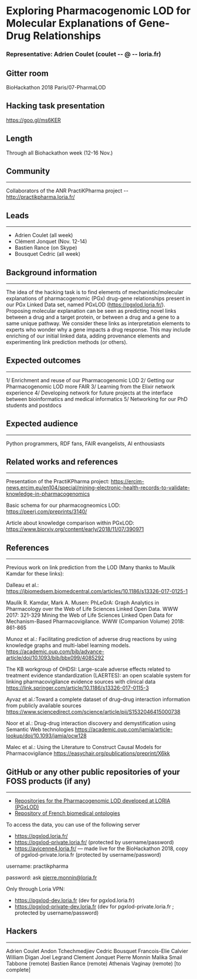 # Exploring Pharmacogenomic LOD for Molecular Explanations of Gene-Drug Relationships

### Representative: Adrien Coulet (coulet -- @ -- loria.fr)

## Gitter room
BioHackathon 2018 Paris/07-PharmaLOD

## Hacking task presentation
https://goo.gl/ms6KER

## Length
Through all Biohackathon week (12-16 Nov.)

## Community
---

Collaborators of the ANR PractiKPharma project -- http://practikpharma.loria.fr/

## Leads
---
- Adrien Coulet (all week)
- Clément Jonquet (Nov. 12-14)
- Bastien Rance (on Skype)
- Bousquet Cedric (all week)

## Background information
---
The idea of the hacking task is to find elements of mechanistic/molecular explanations of pharmacogenomic (PGx) drug-gene relationships present in our PGx Linked Data set, named PGxLOD (https://pgxlod.loria.fr/). 
Proposing molecular explanation can be seen as predicting novel links between a drug and a target protein, or between a drug and a gene to a same unique pathway. 
We consider these links as interpretation elements to experts who wonder why a gene impacts a drug response. 
This may include enriching of our initial linked data, adding provenance elements and experimenting link prediction methods (or others).

## Expected outcomes
---

1/ Enrichment and reuse of our Pharmacogenomic LOD
2/ Getting our Pharmacogenomic LOD more FAIR
3/ Learning from the Elixir network experience
4/ Developing network for future projects at the interface between bioinformatics and medical informatics
5/ Networking for our PhD students and postdocs

## Expected audience
---

Python programmers, RDF fans, FAIR evangelists, AI enthousiasts


## Related works and references
---

Presentation of the PractiKPharma project: https://ercim-news.ercim.eu/en104/special/mining-electronic-health-records-to-validate-knowledge-in-pharmacogenomics

Basic schema for our pharmacogneomics LOD: https://peerj.com/preprints/3140/

Article about knowledge comparison within PGxLOD: https://www.biorxiv.org/content/early/2018/11/07/390971

## References
---
Previous work on link prediction from the LOD (Many thanks to Maulik Kamdar for these links):

  Dalleau et al.: https://jbiomedsem.biomedcentral.com/articles/10.1186/s13326-017-0125-1

  Maulik R. Kamdar, Mark A. Musen:
  PhLeGrA: Graph Analytics in Pharmacology over the Web of Life Sciences Linked Open Data. WWW 2017: 321-329
  Mining the Web of Life Sciences Linked Open Data for Mechanism-Based Pharmacovigilance. WWW (Companion Volume) 2018: 861-865
  
  Munoz et al.: Facilitating prediction of adverse drug reactions by using knowledge graphs and multi-label learning models.   
  https://academic.oup.com/bib/advance-article/doi/10.1093/bib/bbx099/4085292

  The KB workgroup of OHDSI: Large-scale adverse effects related to treatment evidence standardization (LAERTES): an open scalable system 
  for linking pharmacovigilance evidence sources with clinical data
  https://link.springer.com/article/10.1186/s13326-017-0115-3
  
  Ayvaz et al.:Toward a complete dataset of drug–drug interaction information from publicly available sources 
  https://www.sciencedirect.com/science/article/pii/S1532046415000738

  Noor et al.: Drug-drug interaction discovery and demystification using Semantic Web technologies
  https://academic.oup.com/jamia/article-lookup/doi/10.1093/jamia/ocw128
  
  Malec et al.: Using the Literature to Construct Causal Models for Pharmacovigilance
  https://easychair.org/publications/preprint/X6kk

## GitHub or any other public repositories of your FOSS products (if any)
---

- [Repositories for the Pharmacogenomic LOD developed at LORIA (PGxLOD)](https://gitlab.inria.fr/pgxlod/)
- [Repository of French biomedical ontologies](http://bioportal.lirmm.fr/)

To access the data, you can use of the following server
- https://pgxlod.loria.fr/
- https://pgxlod-private.loria.fr/ (protected by username/password)
- https://avicenne4.loria.fr/ — made live for the BioHackathon 2018, copy of pgxlod-private.loria.fr (protected by username/password)

username: practikpharma

password: ask pierre.monnin@loria.fr

Only through Loria VPN:
- https://pgxlod-dev.loria.fr (dev for pgxlod.loria.fr)
- https://pgxlod-private-dev.loria.fr (dev for pgxlod-private.loria.fr ; protected by username/password)


## Hackers
---

Adrien Coulet
Andon Tchechmedjiev
Cedric Bousquet
Francois-Elie Calvier
William Digan
Joel Legrand
Clement Jonquet
Pierre Monnin
Malika Smail Tabbone (remote)
Bastien Rance (remote)
Athenais Vaginay (remote)
[to complete]


